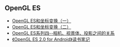 ## OpenGL ES

* [OpenGL ES和坐标变换（一）](http://zhangtielei.com/posts/blog-opengl-transformations-1.html)
* [OpenGL ES和坐标变换（二）](http://zhangtielei.com/posts/blog-opengl-transformations-2.html)
* [OpenGL ES系列四--相机、视景体、投影之间的关系](https://blog.csdn.net/cp_Mark/article/details/79209176)
* [《OpenGL ES 2.0 for Android》读书笔记](https://wxdut.com/15123625663168.html)